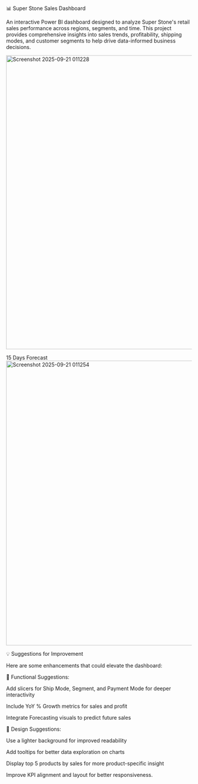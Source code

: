 📊 Super Stone Sales Dashboard

An interactive Power BI dashboard designed to analyze Super Stone's retail sales performance across regions, segments, and time. This project provides comprehensive insights into sales trends, profitability, shipping modes, and customer segments to help drive data-informed business decisions.

<img width="1450" height="796" alt="Screenshot 2025-09-21 011228" src="https://github.com/user-attachments/assets/fd46974f-139b-4549-ba8f-a6c662a71be9" />

15 Days Forecast 
<img width="1405" height="771" alt="Screenshot 2025-09-21 011254" src="https://github.com/user-attachments/assets/213c6d2c-a5ba-4e2f-9995-6ab338e3e082" />

💡 Suggestions for Improvement

Here are some enhancements that could elevate the dashboard:

📌 Functional Suggestions:

Add slicers for Ship Mode, Segment, and Payment Mode for deeper interactivity

Include YoY % Growth metrics for sales and profit

Integrate Forecasting visuals to predict future sales

🎨 Design Suggestions:

Use a lighter background for improved readability

Add tooltips for better data exploration on charts

Display top 5 products by sales for more product-specific insight

Improve KPI alignment and layout for better responsiveness.
